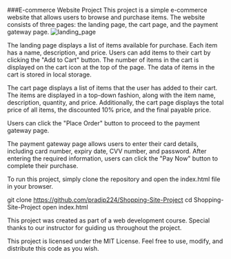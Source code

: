 ###E-commerce Website Project
This project is a simple e-commerce website that allows users to browse and purchase items. The website consists of three pages: the landing page, the cart page, and the payment gateway page.
![landing_page](https://user-images.githubusercontent.com/122960934/229299623-e83a09d9-7b67-45a1-b59a-b2982cc9b0ff.png)


<!-- <h2>Landing Page</h2> -->
The landing page displays a list of items available for purchase. Each item has a name, description, and price. Users can add items to their cart by clicking the "Add to Cart" button. The number of items in the cart is displayed on the cart icon at the top of the page. The data of items in the cart is stored in local storage.

<!-- <h2>Cart Page</h2> -->
The cart page displays a list of items that the user has added to their cart. The items are displayed in a top-down fashion, along with the item name, description, quantity, and price. Additionally, the cart page displays the total price of all items, the discounted 10% price, and the final payable price.

Users can click the "Place Order" button to proceed to the payment gateway page.

<!-- <h2>Payment Gateway Page</h2> -->
The payment gateway page allows users to enter their card details, including card number, expiry date, CVV number, and password. After entering the required information, users can click the "Pay Now" button to complete their purchase.

<!-- <h2>Technologies Used</h2> -->

<!-- <ol>HTML</ol> -->
<!-- <ol>CSS</ol> -->
<!-- <ol>JavaScript</ol> -->


<!-- <h2>Installation</h2> -->
To run this project, simply clone the repository and open the index.html file in your browser.

git clone https://github.com/pradip224/Shopping-Site-Project
cd Shopping-Site-Project
open index.html

<!-- <h2>Credits</h2> -->
This project was created as part of a web development course. Special thanks to our instructor for guiding us throughout the project.

<!-- <h2>License</h2> -->
This project is licensed under the MIT License. Feel free to use, modify, and distribute this code as you wish.
